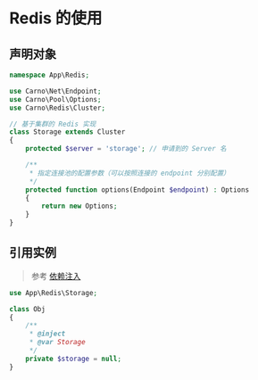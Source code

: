 # Redis 的使用

## 声明对象

```php
namespace App\Redis;

use Carno\Net\Endpoint;
use Carno\Pool\Options;
use Carno\Redis\Cluster;

// 基于集群的 Redis 实现
class Storage extends Cluster
{
    protected $server = 'storage'; // 申请到的 Server 名

    /**
     * 指定连接池的配置参数（可以按照连接的 endpoint 分别配置）
     */
    protected function options(Endpoint $endpoint) : Options
    {
        return new Options;
    }
}

```

## 引用实例

> 参考 [依赖注入](../container/di.md)

```php
use App\Redis\Storage;

class Obj
{
    /**
     * @inject
     * @var Storage
     */
    private $storage = null;
}
```
